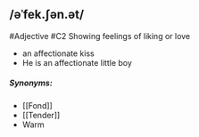 ## /əˈfek.ʃən.ət/
#Adjective
#C2
Showing feelings of liking or love

- an affectionate kiss
- He is an affectionate little boy

##### Synonyms:
- [[Fond]]
- [[Tender]]
- Warm